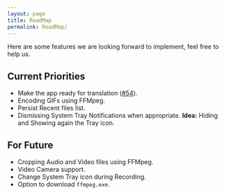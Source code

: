 ```yaml
---
layout: page
title: RoadMap
permalink: RoadMap/
---
```


Here are some features we are looking forward to implement, feel free to help us.

## Current Priorities
- Make the app ready for translation ([#54](https://github.com/MathewSachin/Captura/pull/54)).
- Encoding GIFs using FFMpeg.
- Persist Recent files list.
- Dismissing System Tray Notifications when appropriate. **Idea:** Hiding and Showing again the Tray icon.

## For Future
- Cropping Audio and Video files using FFMpeg.
- Video Camera support.
- Change System Tray icon during Recording.
- Option to download `ffmpeg.exe`.